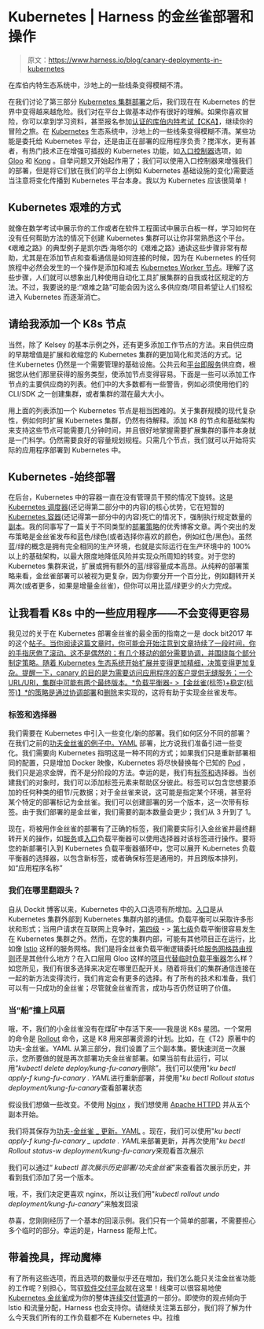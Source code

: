 # Kubernetes | Harness 的金丝雀部署和操作

> 原文：<https://www.harness.io/blog/canary-deployments-in-kubernetes>

在库伯内特生态系统中，沙地上的一些线条变得模糊不清。

在我们讨论了第三部分 [Kubernetes 集群部署](https://harness.io/blog/kubernetes-cluster-deployment/)之后，我们现在在 Kubernetes 的世界中变得越来越危险。我们对在平台上做基本动作有很好的理解。如果你喜欢冒险，你可以拿到学习资料，甚至报名参加[认证的库伯内特考试【CKA】](https://www.cncf.io/certification/cka/)，继续你的冒险之旅。在 [Kubernetes](https://kubernetes.io/) 生态系统中，沙地上的一些线条变得模糊不清。某些功能是委托给 Kubernetes 平台，还是由正在部署的应用程序负责？搅浑水，更有甚者，有热门技术正在增强可插拔的 Kubernetes 功能，如[入口控制器](https://kubernetes.io/docs/concepts/services-networking/ingress/)选项，如 [Gloo](https://gloo.solo.io/) 和 [Kong](https://konghq.com/) 。自举问题又开始起作用了；我们可以使用入口控制器来增强我们的部署，但是将它们放在我们的平台上(例如 Kubernetes 基础设施的变化)需要适当注意将变化传播到 Kubernetes 平台本身。我以为 Kubernetes 应该很简单！

## Kubernetes 艰难的方式

就像在数学考试中展示你的工作或者在软件工程面试中展示白板一样，学习如何在没有任何帮助方法的情况下创建 Kubernetes 集群可以让你非常熟悉这个平台。《艰难之路》的典型例子是凯尔西·海塔尔的《艰难之路》通读这些步骤非常有帮助，尤其是在添加节点和查看通信是如何连接的时候，因为在 Kubernetes 的任何旅程中必然会发生的一个操作是添加和减去 [Kubernetes Worker 节点](https://github.com/kelseyhightower/kubernetes-the-hard-way/blob/master/docs/09-bootstrapping-kubernetes-workers.md)。理解了这些步骤，人们就可以想象出几种使用自动化工具扩展集群的自我或社区规定的方法。不过，我要说的是:“艰难之路”可能会因为这么多供应商/项目希望让人们轻松进入 Kubernetes 而逐渐消亡。

## 请给我添加一个 K8s 节点

当然，除了 Kelsey 的基本示例之外，还有更多添加工作节点的方法。来自供应商的早期增值是扩展和收缩您的 Kubernetes 集群的更加简化和灵活的方式。记住:Kubernetes 仍然是一个需要管理的基础设施。公共云和[平台即服务](https://harness.io/blog/what-is-paas/)供应商，根据您从他们那里获得的服务类型，使添加节点变得容易。下面是一些可以添加工作节点的主要供应商的列表。他们中的大多数都有一些警告，例如必须使用他们的 CLI/SDK 之一创建集群，或者集群的潜在最大大小。

用上面的列表添加一个 Kubernetes 节点是相当困难的。关于集群规模的现代复杂性，例如何时扩展 Kubernetes 集群，仍然有待解释。添加 K8 的节点和基础架构来支持这些节点可能需要几分钟时间，并且很好地掌握需要扩展集群的事件本身就是一门科学。仍然需要良好的容量规划规程。只需几个节点，我们就可以开始将实际的应用程序部署到 Kubernetes 中。

## Kubernetes -始终部署

在后台，Kubernetes 中的容器一直在没有管理员干预的情况下旋转。这是 [Kubernetes 调度器](https://harness.io/blog/kubernetes-container-sprawl/)(还记得第二部分中的内容)的核心优势，它在短暂的 [Kubernetes 容器](https://harness.io/blog/what-is-kubernetes-container/)(还记得第一部分中的内容)死亡的情况下，强制执行规定数量的[副本](https://kubernetes.io/docs/concepts/workloads/controllers/replicaset/)。我的同事写了一篇关于不同类型的[部署策略](https://harness.io/blog/blue-green-canary-deployment-strategies/)的优秀博客文章。两个突出的发布策略是金丝雀发布和蓝色/绿色(或者选择你喜欢的颜色，例如红色/黑色)。虽然蓝/绿的概念是拥有完全相同的生产环境，也就是实际运行在生产环境中的 100%以上的基础架构，以最大限度地降低风险并实现众所周知的转变。对于您的 Kubernetes 集群来说，扩展或拥有额外的蓝/绿容量成本高昂。从纯粹的部署策略来看，金丝雀部署可以被视为更复杂，因为你要分开一个百分比，例如翻转开关两次(或者更多，如果是增量金丝雀)，但你可以用比蓝/绿更少的火力完成。

## 让我看看 K8s 中的一些应用程序——不会变得更容易

我见过的关于在 Kubernetes 部署金丝雀的最全面的指南之一是 dock bit2017 年的这个[帖子。当你阅读这篇文章时，你可能会开始注意到文章持续了一段时间，你的手指厌倦了滚动。这不是偶然的；有几个移动的部分需要协调，并围绕每个部分制定策略。随着 Kubernetes 生态系统开始扩展并变得更加精细，决策变得更加复杂。提醒一下，canary 的目的是为需要访问应用程序的客户提供无缝服务；一个 URL/URI，集群中可能有两个最终版本。*负载平衡器- >【金丝雀(标签)+稳定(标签)】*的策略是通过协调](https://medium.com/google-cloud/kubernetes-canary-deployments-for-mere-mortals-13728ce032fe)[部署](https://kubernetes.io/docs/concepts/workloads/controllers/deployment/)和[删除](https://kubernetes.io/docs/reference/generated/kubectl/kubectl-commands#delete)来实现的，这将有助于实现金丝雀发布。

### 标签和选择器

我们需要在 Kubernetes 中引入一些变化/新的部署。我们如何区分不同的部署？在我们之前的[功夫金丝雀的例子中。YAML](https://github.com/ravilach/harness/blob/master/kung-fu-canary.yaml) 部署，比方说我们准备引进一些变化。我们需要向 Kubernetes 指明这是一种不同的方式；如果我们只是重新部署相同的配置，只是增加 Docker 映像，Kubernetes 将尽快替换每个已知的 [Pod](https://kubernetes.io/docs/concepts/workloads/pods/pod/) ，我们只是追求金牌，而不是分阶段的方法。幸运的是，我们有[标签和](https://kubernetes.io/docs/concepts/overview/working-with-objects/labels/)选择器。当创建我们的对象时，我们可以添加标签元素来帮助区分彼此。标签可以包含您想要添加的任何种类的细节/元数据；对于金丝雀来说，这可能是指定某个环境，甚至将某个特定的部署标记为金丝雀。我们可以创建部署的另一个版本，这一次带有标签。由于我们部署的是金丝雀，我们需要的副本数量会更少；我们从 3 升到了 1。

现在，将被用作金丝雀的部署有了正确的标签，我们需要实际引入金丝雀并最终翻转开关的操作，如[服务](https://kubernetes.io/docs/concepts/services-networking/)或[入口](https://kubernetes.io/docs/concepts/services-networking/ingress/)负载平衡器可以使用选择器对该标签进行操作。要将您的新部署引入到 Kubernetes 负载平衡器循环中，您可以展开 Kubernetes 负载平衡器的选择器，以包含新标签，或者确保标签是通用的，并且跨版本排列，如“应用程序名称”

### 我们在哪里翻跟头？

自从 Dockit 博客以来，Kubernetes 中的入口选项有所增加。[入口](https://kubernetes.io/docs/concepts/services-networking/ingress/#what-is-ingress)是从 Kubernetes 集群外部到 Kubernetes 集群内部的通信。负载平衡可以采取许多形状和形式；当用户请求在互联网上竞争时，[第四级](https://www.nginx.com/resources/glossary/layer-4-load-balancing/) - > [第七级](https://www.nginx.com/resources/glossary/layer-7-load-balancing/)负载平衡很容易发生在 Kubernetes 集群之外。然而，在您的集群内部，可能有其他项目正在运行，比如像 [Istio](https://istio.io/) 这样的服务网格。我们是将金丝雀负载平衡逻辑委托给[服务网格路由规则](https://istio.io/blog/2017/0.1-canary/)还是其他什么地方？在入口层用 Gloo 这样的[项目代替](https://scott.cranton.com/canary-deployments-with-solo.html)[临时负载平衡器](https://kubernetes.io/docs/concepts/services-networking/#loadbalancer)怎么样？如您所见，我们有很多选择来决定在哪里匹配开关。随着将我们的集群通信连接在一起的新方法变得流行，我们肯定会有更多的选择。有了所有的技术和准备，我们可以有一只成功的金丝雀；尽管就金丝雀而言，成功与否仍然证明了价值。

### 当“船”撞上风扇

哦，不，我们的小金丝雀没有在煤矿中存活下来——我是说 K8s 星团。一个常用的命令是 [Rollout](https://kubernetes.io/docs/reference/generated/kubectl/kubectl-commands#rollout) 命令，这是 K8 用来部署资源的计划。比如，在《T2》原著中的功夫-金丝雀。YAML 从第三部分，我们设置了三个副本集。要快速浏览一次展示，您所要做的就是再次部署功夫金丝雀部署。如果当前有此运行，可以用“*kubectl delete deploy/kung-fu-canary*删除”。我们可以使用"*ku bectl apply-f kung-fu-canary . YAML*进行重新部署，并使用"*ku bectl Rollout status deployment/kung-fu-canary*查看部署状态

假设我们想做一些改变。不使用 [Nginx](https://www.nginx.com/) ，我们想使用 [Apache HTTPD](https://httpd.apache.org/docs/2.4/programs/httpd.html) 并从五个副本开始。

我们将其保存为[功夫-金丝雀 _ 更新。YAML](https://github.com/ravilach/harness/blob/master/kung-fu-canary_update.yaml) 。现在，我们可以使用"*ku bectl apply-f kung-fu-canary _ update . YAML*来部署更新，并再次使用"*ku bectl Rollout status-w deployment/kung-fu-canary*来观看首次展示

我们可以通过“ *kubectl 首次展示历史部署/功夫金丝雀*”来查看首次展示历史，并看到我们添加了另一个版本。

哦，不，我们决定更喜欢 nginx，所以让我们用"*kubectl rollout undo deployment/kung-fu-canary*"来触发回滚

恭喜，您刚刚经历了一个基本的回滚示例。我们只有一个简单的部署，不需要担心多个临时的部分。幸运的是，Harness 能帮上忙。

## 带着挽具，挥动魔棒

有了所有这些选项，而且选项的数量似乎还在增加，我们怎么能只关注金丝雀功能的工作呢？别担心，驾驭[软件交付平台](https://harness.io/platform/)就在这里！线束可以很容易地使 [Kubernetes 金丝雀](https://docs.harness.io/article/wkvsglxmzy-kubernetes-canary-workflows)成为你的整体[连续交付管道](https://harness.io/blog/ci-cd-pipeline//)的一部分。即使你的观点倾向于 Istio 和流量分配，Harness 也会支持你。请继续关注第五部分，我们将了解为什么今天我们所有的工作负载都不在 Kubernetes 中。拉维